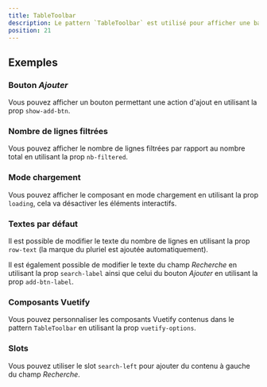 ```yaml
---
title: TableToolbar
description: Le pattern `TableToolbar` est utilisé pour afficher une barre au-dessus des tableaux.
position: 21
---
```


<doc-tabs light>

<doc-tab-item label="Utilisation">

## Exemples

### Bouton *Ajouter*

Vous pouvez afficher un bouton permettant une action d'ajout en utilisant la prop `show-add-btn`.

<doc-example file="table-toolbar/add-btn"></doc-example>

### Nombre de lignes filtrées

Vous pouvez afficher le nombre de lignes filtrées par rapport au nombre total en utilisant la prop `nb-filtered`.

<doc-example file="table-toolbar/nb-filtered"></doc-example>

### Mode chargement

Vous pouvez afficher le composant en mode chargement en utilisant la prop `loading`, cela va désactiver les éléments interactifs.

<doc-example file="table-toolbar/loading"></doc-example>

### Textes par défaut

Il est possible de modifier le texte du nombre de lignes en utilisant la prop `row-text` (la marque du pluriel est ajoutée automatiquement).

Il est également possible de modifier le texte du champ *Recherche* en utilisant la prop `search-label` ainsi que celui du bouton *Ajouter* en utilisant la prop `add-btn-label`.

<doc-example file="table-toolbar/labels"></doc-example>

</doc-tab-item>

<doc-tab-item label="API">
<doc-api name="table-toolbar"></doc-api>
</doc-tab-item>

<doc-tab-item label="Personnalisation">

### Composants Vuetify

Vous pouvez personnaliser les composants Vuetify contenus dans le pattern `TableToolbar` en utilisant la prop `vuetify-options`.

<doc-example file="table-toolbar/options"></doc-example>

### Slots

Vous pouvez utiliser le slot `search-left` pour ajouter du contenu à gauche du champ *Recherche*.

<doc-example file="table-toolbar/slots"></doc-example>

</doc-tab-item>

</doc-tabs>
